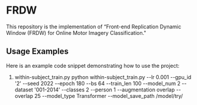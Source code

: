 # FRDW
This repository is the implementation of “Front-end Replication Dynamic Window (FRDW) for Online Motor Imagery Classification."

## Usage Examples
Here is an example code snippet demonstrating how to use the project:

1. within-subject_train.py 
python within-subject_train.py --lr 0.001 --gpu_id '2' --seed 2022 --epoch 180 --bs 64 --train_len 100 --model_num 2 --dataset '001-2014' --classes 2 --person 1 --augmentation overlap --overlap 25 --model_type Transformer --model_save_path /model/try/
